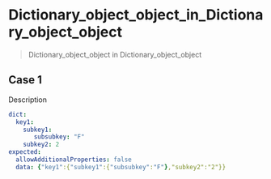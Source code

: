# Dictionary_object_object_in_Dictionary_object_object

> Dictionary_object_object in Dictionary_object_object 

## Case 1

Description

``````yaml
dict:
  key1: 
    subkey1: 
       subsubkey: "F"
    subkey2: 2
expected:
  allowAdditionalProperties: false
  data: {"key1":{"subkey1":{"subsubkey":"F"},"subkey2":"2"}}
``````